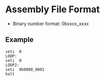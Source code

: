 # Assembly File Format
- Binary number format: 0bxxxx_xxxx

## Example
```
seti  0
LOOP:
seti  0
LOOP2:
seti  0b0000_0001
halt
```
